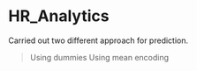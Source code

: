 # HR_Analytics
Carried out two different approach for prediction.
> Using dummies
> Using mean encoding
